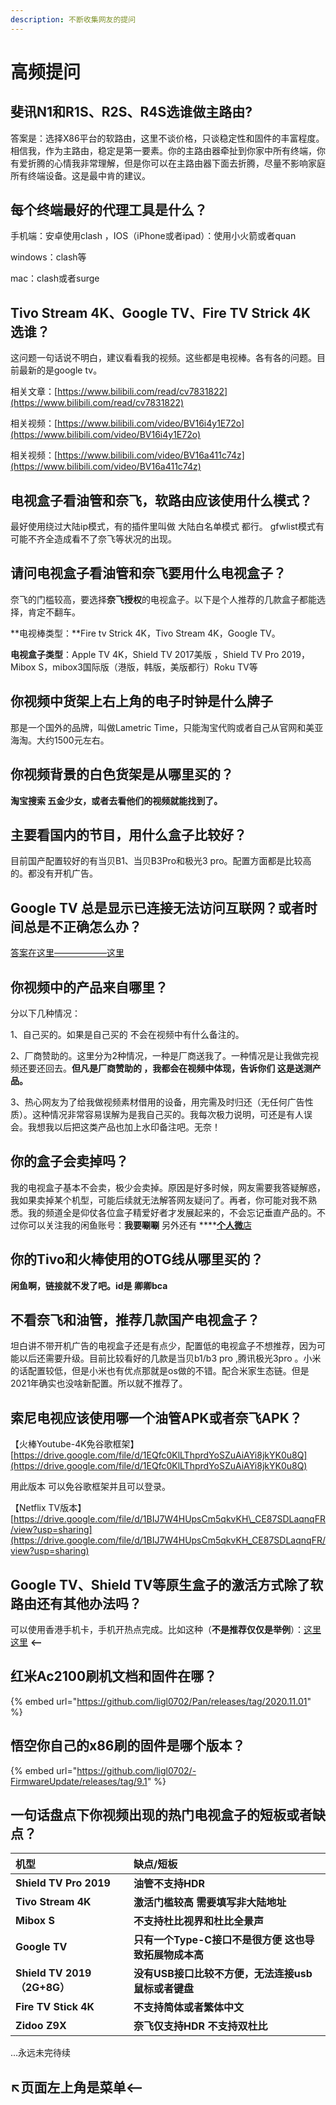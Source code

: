 ```yaml
---
description: 不断收集网友的提问
---
```


# 高频提问

## 斐讯N1和R1S、R2S、R4S选谁做主路由?

答案是：选择X86平台的软路由，这里不谈价格，只谈稳定性和固件的丰富程度。相信我，作为主路由，稳定是第一要素。你的主路由器牵扯到你家中所有终端，你有爱折腾的心情我非常理解，但是你可以在主路由器下面去折腾，尽量不影响家庭所有终端设备。这是最中肯的建议。

## 每个终端最好的代理工具是什么？

手机端：安卓使用clash ，IOS（iPhone或者ipad）：使用小火箭或者quan

windows：clash等

mac：clash或者surge

## Tivo Stream 4K、Google TV、Fire TV Strick 4K 选谁？

这问题一句话说不明白，建议看看我的视频。这些都是电视棒。各有各的问题。目前最新的是google tv。

相关文章：[https://www.bilibili.com/read/cv7831822](https://www.bilibili.com/read/cv7831822)

相关视频：[https://www.bilibili.com/video/BV16i4y1E72o](https://www.bilibili.com/video/BV16i4y1E72o)

相关视频：[https://www.bilibili.com/video/BV16a411c74z](https://www.bilibili.com/video/BV16a411c74z)

## 电视盒子看油管和奈飞，软路由应该使用什么模式？

最好使用绕过大陆ip模式，有的插件里叫做 大陆白名单模式 都行。 gfwlist模式有可能不齐全造成看不了奈飞等状况的出现。

## 请问电视盒子看油管和奈飞要用什么电视盒子？

奈飞的门槛较高，要选择**奈飞授权**的电视盒子。以下是个人推荐的几款盒子都能选择，肯定不翻车。

**电视棒类型：**Fire tv Strick 4K，Tivo Stream 4K，Google TV。

**电视盒子类型**：Apple TV 4K，Shield TV 2017美版 ，Shield TV Pro 2019，Mibox S，mibox3国际版（港版，韩版，美版都行）Roku TV等



## 你视频中货架上右上角的电子时钟是什么牌子

那是一个国外的品牌，叫做Lametric Time，只能淘宝代购或者自己从官网和美亚海淘。大约1500元左右。

## **你视频背景的白色货架是从哪里买的？**

**淘宝搜索 五金少女，或者去看他们的视频就能找到了。**

## 主要看国内的节目，用什么盒子比较好？

目前国产配置较好的有当贝B1、当贝B3Pro和极光3 pro。配置方面都是比较高的。都没有开机广告。

## Google TV 总是显示已连接无法访问互联网？或者时间总是不正确怎么办？

[答案在这里——————这里](google-tv-xiu-gai-ntp-fu-wu-qi-di-zhi.md)

## 你视频中的产品来自哪里？

分以下几种情况：

1、自己买的。如果是自己买的 不会在视频中有什么备注的。

2、厂商赞助的。这里分为2种情况，一种是厂商送我了。一种情况是让我做完视频还要还回去。**但凡是厂商赞助的 ，我都会在视频中体现，告诉你们 这是送测产品。**

3、热心网友为了给我做视频素材借用的设备，用完需及时归还（无任何广告性质）。这种情况非常容易误解为是我自己买的。我每次极力说明，可还是有人误会。我想我以后把这类产品也加上水印备注吧。无奈！

## 你的盒子会卖掉吗？

我的电视盒子基本不会卖，极少会卖掉。原因是好多时候，网友需要我答疑解惑，我如果卖掉某个机型，可能后续就无法解答网友疑问了。再者，你可能对我不熟悉。我的频道全是仰仗各位盒子精爱好者才发展起来的，不会忘记垂直产品的。不过你可以关注我的闲鱼账号：**我要唰唰** 另外还有 ****[**个人微**店](../ge-ren-wei-dian.md)

## **你的Tivo和火棒使用的OTG线从哪里买的？**

**闲鱼啊，链接就不发了吧。id是   卿卿bca**

## 不看奈飞和油管，推荐几款国产电视盒子？

坦白讲不带开机广告的电视盒子还是有点少，配置低的电视盒子不想推荐，因为可能以后还需要升级。目前比较看好的几款是当贝b1/b3 pro ,腾讯极光3pro 。小米的话配置较低，但是小米也有优点那就是os做的不错。配合米家生态链。但是2021年确实也没啥新配置。所以就不推荐了。

## 索尼电视应该使用哪一个油管APK或者奈飞APK？

【火棒Youtube-4K免谷歌框架】[https://drive.google.com/file/d/1EQfc0KlLThprdYoSZuAiAYi8jkYK0u8Q](https://drive.google.com/file/d/1EQfc0KlLThprdYoSZuAiAYi8jkYK0u8Q)

用此版本 可以免谷歌框架并且可以登录。

【Netflix TV版本】[https://drive.google.com/file/d/1BIJ7W4HUpsCm5qkvKH\_CE87SDLaqnqFR/view?usp=sharing](https://drive.google.com/file/d/1BIJ7W4HUpsCm5qkvKH_CE87SDLaqnqFR/view?usp=sharing)

## Google TV、Shield TV等原生盒子的激活方式除了软路由还有其他办法吗？

 可以使用香港手机卡，手机开热点完成。比如这种（**不是推荐仅仅是举例**）：[这里这里](https://traveldetail.fliggy.com/item.htm?id=597315400006&ali_refid=a3_430583_1006:1125178942:N:TmlkEr4toFiovv16%2FtNotQ%3D%3D:25ab86d7783981df997adbb6f0086cbf&ali_trackid=1_25ab86d7783981df997adbb6f0086cbf&spm=a230r.1.14.1) **⟵**

## 红米Ac2100刷机文档和固件在哪？

{% embed url="https://github.com/ligl0702/Pan/releases/tag/2020.11.01" %}

## 悟空你自己的x86刷的固件是哪个版本？

{% embed url="https://github.com/ligl0702/-FirmwareUpdate/releases/tag/9.1" %}

## 一句话盘点下你视频出现的热门电视盒子的短板或者缺点？

| 机型 | 缺点/短板 |
| :--- | :--- |
| **Shield  TV Pro 2019** | **油管不支持HDR** |
| **Tivo Stream 4K** | **激活门槛较高 需要填写非大陆地址** |
| **Mibox  S** | **不支持杜比视界和杜比全景声** |
| **Google TV** | **只有一个Type-C接口不是很方便 这也导致拓展物成本高** |
| **Shield TV 2019（2G+8G）** | **没有USB接口比较不方便，无法连接usb鼠标或者键盘** |
| **Fire TV Stick 4K** | **不支持简体或者繁体中文** |
| **Zidoo Z9X** | **奈飞仅支持HDR 不支持双杜比** |







...永远未完待续

## ↖️页面左上角是菜单⟵





